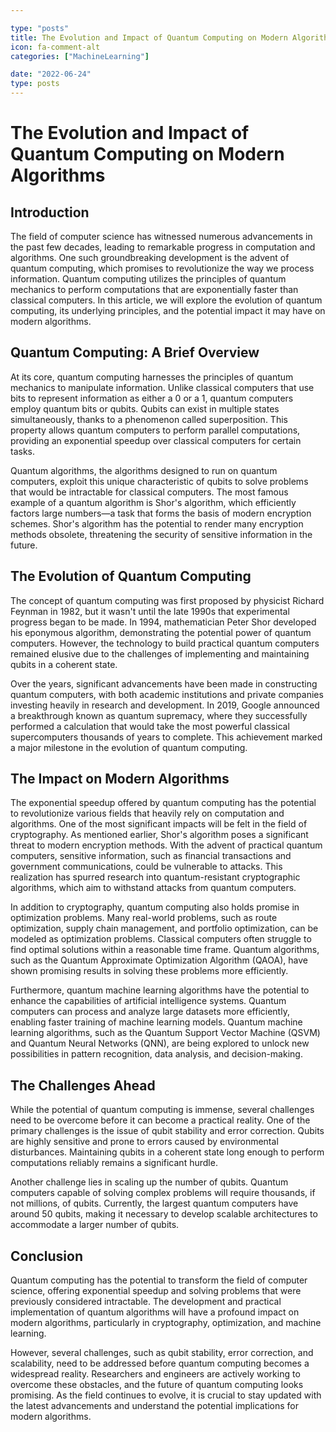 ```yaml
---

type: "posts"
title: The Evolution and Impact of Quantum Computing on Modern Algorithms
icon: fa-comment-alt
categories: ["MachineLearning"]

date: "2022-06-24"
type: posts
---
```





# The Evolution and Impact of Quantum Computing on Modern Algorithms

## Introduction

The field of computer science has witnessed numerous advancements in the past few decades, leading to remarkable progress in computation and algorithms. One such groundbreaking development is the advent of quantum computing, which promises to revolutionize the way we process information. Quantum computing utilizes the principles of quantum mechanics to perform computations that are exponentially faster than classical computers. In this article, we will explore the evolution of quantum computing, its underlying principles, and the potential impact it may have on modern algorithms.

## Quantum Computing: A Brief Overview

At its core, quantum computing harnesses the principles of quantum mechanics to manipulate information. Unlike classical computers that use bits to represent information as either a 0 or a 1, quantum computers employ quantum bits or qubits. Qubits can exist in multiple states simultaneously, thanks to a phenomenon called superposition. This property allows quantum computers to perform parallel computations, providing an exponential speedup over classical computers for certain tasks.

Quantum algorithms, the algorithms designed to run on quantum computers, exploit this unique characteristic of qubits to solve problems that would be intractable for classical computers. The most famous example of a quantum algorithm is Shor's algorithm, which efficiently factors large numbers—a task that forms the basis of modern encryption schemes. Shor's algorithm has the potential to render many encryption methods obsolete, threatening the security of sensitive information in the future.

## The Evolution of Quantum Computing

The concept of quantum computing was first proposed by physicist Richard Feynman in 1982, but it wasn't until the late 1990s that experimental progress began to be made. In 1994, mathematician Peter Shor developed his eponymous algorithm, demonstrating the potential power of quantum computers. However, the technology to build practical quantum computers remained elusive due to the challenges of implementing and maintaining qubits in a coherent state.

Over the years, significant advancements have been made in constructing quantum computers, with both academic institutions and private companies investing heavily in research and development. In 2019, Google announced a breakthrough known as quantum supremacy, where they successfully performed a calculation that would take the most powerful classical supercomputers thousands of years to complete. This achievement marked a major milestone in the evolution of quantum computing.

## The Impact on Modern Algorithms

The exponential speedup offered by quantum computing has the potential to revolutionize various fields that heavily rely on computation and algorithms. One of the most significant impacts will be felt in the field of cryptography. As mentioned earlier, Shor's algorithm poses a significant threat to modern encryption methods. With the advent of practical quantum computers, sensitive information, such as financial transactions and government communications, could be vulnerable to attacks. This realization has spurred research into quantum-resistant cryptographic algorithms, which aim to withstand attacks from quantum computers.

In addition to cryptography, quantum computing also holds promise in optimization problems. Many real-world problems, such as route optimization, supply chain management, and portfolio optimization, can be modeled as optimization problems. Classical computers often struggle to find optimal solutions within a reasonable time frame. Quantum algorithms, such as the Quantum Approximate Optimization Algorithm (QAOA), have shown promising results in solving these problems more efficiently.

Furthermore, quantum machine learning algorithms have the potential to enhance the capabilities of artificial intelligence systems. Quantum computers can process and analyze large datasets more efficiently, enabling faster training of machine learning models. Quantum machine learning algorithms, such as the Quantum Support Vector Machine (QSVM) and Quantum Neural Networks (QNN), are being explored to unlock new possibilities in pattern recognition, data analysis, and decision-making.

## The Challenges Ahead

While the potential of quantum computing is immense, several challenges need to be overcome before it can become a practical reality. One of the primary challenges is the issue of qubit stability and error correction. Qubits are highly sensitive and prone to errors caused by environmental disturbances. Maintaining qubits in a coherent state long enough to perform computations reliably remains a significant hurdle.

Another challenge lies in scaling up the number of qubits. Quantum computers capable of solving complex problems will require thousands, if not millions, of qubits. Currently, the largest quantum computers have around 50 qubits, making it necessary to develop scalable architectures to accommodate a larger number of qubits.

## Conclusion

Quantum computing has the potential to transform the field of computer science, offering exponential speedup and solving problems that were previously considered intractable. The development and practical implementation of quantum algorithms will have a profound impact on modern algorithms, particularly in cryptography, optimization, and machine learning.

However, several challenges, such as qubit stability, error correction, and scalability, need to be addressed before quantum computing becomes a widespread reality. Researchers and engineers are actively working to overcome these obstacles, and the future of quantum computing looks promising. As the field continues to evolve, it is crucial to stay updated with the latest advancements and understand the potential implications for modern algorithms.